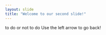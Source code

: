 ```yaml
---
layout: slide
title: "Welcome to our second slide!"
---
```

to do or not to do
Use the left arrow to go back!

